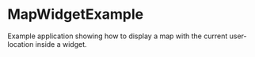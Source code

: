 # MapWidgetExample
Example application showing how to display a map with the current user-location inside a widget.
